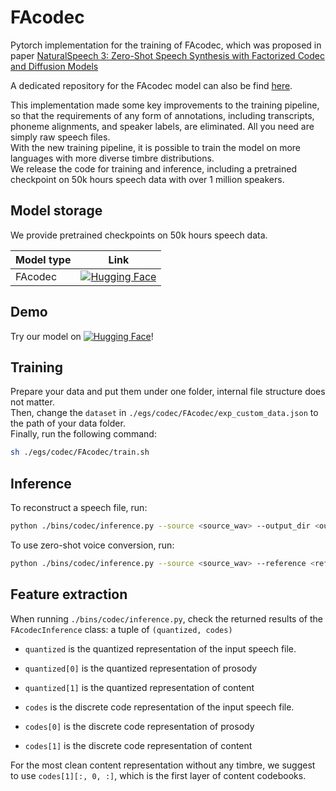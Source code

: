# FAcodec

Pytorch implementation for the training of FAcodec, which was proposed in paper [NaturalSpeech 3: Zero-Shot Speech Synthesis
with Factorized Codec and Diffusion Models](https://arxiv.org/pdf/2403.03100)  

A dedicated repository for the FAcodec model can also be find [here](https://github.com/Plachtaa/FAcodec).

This implementation made some key improvements to the training pipeline, so that the requirements of any form of annotations, including 
transcripts, phoneme alignments, and speaker labels, are eliminated. All you need are simply raw speech files.  
With the new training pipeline, it is possible to train the model on more languages with more diverse timbre distributions.  
We release the code for training and inference, including a pretrained checkpoint on 50k hours speech data with over 1 million speakers.

## Model storage
We provide pretrained checkpoints on 50k hours speech data.  

| Model type        | Link                                                                                                                                   |
|-------------------|----------------------------------------------------------------------------------------------------------------------------------------|
| FAcodec           | [![Hugging Face](https://img.shields.io/badge/🤗%20Hugging%20Face-FAcodec-blue)](https://huggingface.co/Plachta/FAcodec)               |

## Demo
Try our model on [![Hugging Face](https://img.shields.io/badge/🤗%20Hugging%20Face-Space-blue)](https://huggingface.co/spaces/Plachta/FAcodecV2)!

## Training
Prepare your data and put them under one folder, internal file structure does not matter.  
Then, change the `dataset` in `./egs/codec/FAcodec/exp_custom_data.json` to the path of your data folder.  
Finally, run the following command:
```bash
sh ./egs/codec/FAcodec/train.sh
```

## Inference
To reconstruct a speech file, run:
```bash
python ./bins/codec/inference.py --source <source_wav> --output_dir <output_dir> --checkpoint_path <checkpoint_path>
```
To use zero-shot voice conversion, run:
```bash
python ./bins/codec/inference.py --source <source_wav> --reference <reference_wav> --output_dir <output_dir> --checkpoint_path <checkpoint_path>
```

## Feature extraction
When running `./bins/codec/inference.py`, check the returned results of the `FAcodecInference` class: a tuple of `(quantized, codes)`
- `quantized` is the quantized representation of the input speech file.
- `quantized[0]` is the quantized representation of prosody
- `quantized[1]` is the quantized representation of content

- `codes` is the discrete code representation of the input speech file.
- `codes[0]` is the discrete code representation of prosody
- `codes[1]` is the discrete code representation of content

For the most clean content representation without any timbre, we suggest to use `codes[1][:, 0, :]`, which is the first layer of content codebooks.